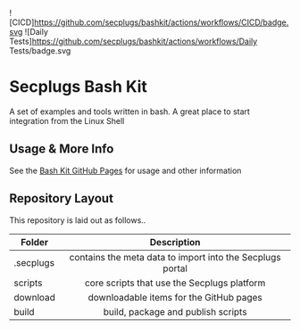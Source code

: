 ![CICD]https://github.com/secplugs/bashkit/actions/workflows/CICD/badge.svg
![Daily Tests]https://github.com/secplugs/bashkit/actions/workflows/Daily Tests/badge.svg

# Secplugs Bash Kit
A set of examples and tools written in bash. A great place to start integration from the Linux Shell

## Usage & More Info
See the [Bash Kit GitHub Pages](https://secplugs.github.io/bash-kit/docs) for usage and other information

## Repository Layout
This repository is laid out as follows..

| Folder        | Description |
| ------------- |:-------------:| 
| .secplugs     | contains the meta data to import into the Secplugs portal |
| scripts       | core scripts that use the Secplugs platform      |
| download      | downloadable items for the GitHub pages     |
| build         | build, package and publish scripts  |

